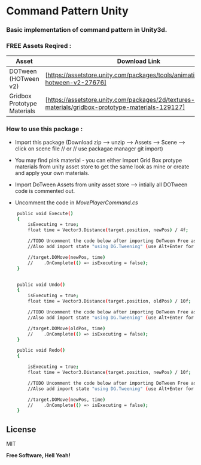# Command Pattern Unity
### Basic implementation of command pattern in Unity3d.
### FREE Assets Reqired :
| Asset | Download Link |
| ------ | ------ |
| DOTween (HOTween v2) | [https://assetstore.unity.com/packages/tools/animation/dotween-hotween-v2-27676] |
| Gridbox Prototype Materials | [https://assetstore.unity.com/packages/2d/textures-materials/gridbox-prototype-materials-129127] |

### How to use this package : 
- Import this package (Download zip --> unzip --> Assets --> Scene --> click on scene file // or // use packagae manager git import)

- You may find pink material - you can either import Grid Box protype materials from unity asset store to get the same look as mine or create and apply your own materials.

- Import DoTween Assets from unity asset store --> intially all DOTween code is commented out.

- Uncomment the code in _MovePlayerCommand.cs_
```sh
    public void Execute()
    {
        isExecuting = true;
        float time = Vector3.Distance(target.position, newPos) / 4f;

        //TODO Uncomment the code below after importing DoTween Free asset
        //Also add import state "using DG.Tweening" (use Alt+Enter for auto import)

        //target.DOMove(newPos, time)
        //    .OnComplete(() => isExecuting = false);
    }
```    

```sh

    public void Undo()
    {
        isExecuting = true;
        float time = Vector3.Distance(target.position, oldPos) / 10f;

        //TODO Uncomment the code below after importing DoTween Free asset
        //Also add import state "using DG.Tweening" (use Alt+Enter for auto import)

        //target.DOMove(oldPos, time)
        //    .OnComplete(() => isExecuting = false);
    }
```    

```sh
    public void Redo()
    {

        isExecuting = true;
        float time = Vector3.Distance(target.position, newPos) / 10f;

        //TODO Uncomment the code below after importing DoTween Free asset
        //Also add import state "using DG.Tweening" (use Alt+Enter for auto import)

        //target.DOMove(newPos, time)
        //    .OnComplete(() => isExecuting = false);
    }
```    

## License

MIT

**Free Software, Hell Yeah!**
